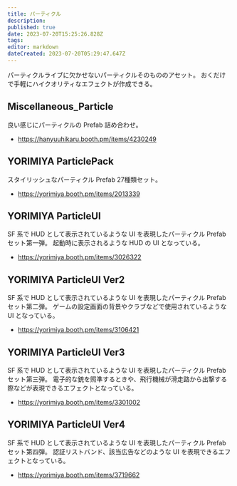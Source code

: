 ```yaml
---
title: パーティクル
description: 
published: true
date: 2023-07-20T15:25:26.828Z
tags: 
editor: markdown
dateCreated: 2023-07-20T05:29:47.647Z
---
```


パーティクルライブに欠かせないパーティクルそのもののアセット。
おくだけで手軽にハイクオリティなエフェクトが作成できる。


## Miscellaneous_Particle

良い感じにパーティクルの Prefab 詰め合わせ。


* https://hanyuuhikaru.booth.pm/items/4230249


## YORIMIYA ParticlePack

スタイリッシュなパーティクル Prefab 27種類セット。

* https://yorimiya.booth.pm/items/2013339

## YORIMIYA ParticleUI

SF 系で HUD として表示されているような UI を表現したパーティクル Prefab セット第一弾。
起動時に表示されるような HUD の UI となっている。


* https://yorimiya.booth.pm/items/3026322


## YORIMIYA ParticleUI Ver2
SF 系で HUD として表示されているような UI を表現したパーティクル Prefab セット第二弾。
ゲームの設定画面の背景やクラブなどで使用されているような UI となっている。

* https://yorimiya.booth.pm/items/3106421


## YORIMIYA ParticleUI Ver3

SF 系で HUD として表示されているような UI を表現したパーティクル Prefab セット第三弾。
電子的な銃を照準するときや、飛行機械が滑走路から出撃する際などが表現できるエフェクトとなっている。

* https://yorimiya.booth.pm/items/3301002

## YORIMIYA ParticleUI Ver4

SF 系で HUD として表示されているような UI を表現したパーティクル Prefab セット第四弾。
認証リストバンド、該当広告などのような UI を表現できるエフェクトとなっている。

* https://yorimiya.booth.pm/items/3719662